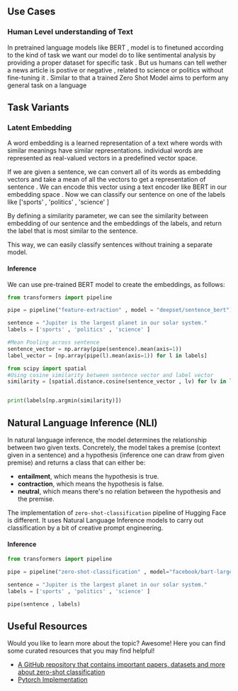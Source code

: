## Use Cases

###  Human Level understanding of Text

In pretrained language models like BERT , model is to finetuned according to the kind of task we want our model do to like sentimental analysis by providing a proper dataset for specific task . But us humans can tell wether a news article is postive or negative , related to science or politics without fine-tuning it . Similar to that a trained Zero Shot Model aims to perform any general task on a language

## Task Variants 

### Latent Embedding

A word embedding is a learned representation of a text where words with similar meanings have similar representations. individual words are represented as real-valued vectors in a predefined vector space. 

If we are given a sentence, we can convert all of its words as embedding vectors and take a mean of all the vectors to get a representation of sentence . We can encode this vector using a text encoder like BERT in our embedding space . Now we can classify our sentence on one of the labels like ['sports'  , 'politics' , 'science' ] 

By defining a similarity parameter, we can see the similarity between embedding of our sentence and the embeddings of the labels, and return the label that is most similar to the sentence.

This way, we can easily classify sentences without training a separate model.

#### Inference

We can use pre-trained BERT model to create the embeddings, as follows:

```python
from transformers import pipeline

pipe = pipeline("feature-extraction" , model = "deepset/sentence_bert")

sentence = "Jupiter is the largest planet in our solar system."
labels = ['sports' , 'politics' , 'science' ]

#Mean Pooling across sentence
sentence_vector = np.array(pipe(sentence).mean(axis=1))
label_vector = [np.array(pipe(l).mean(axis=1)) for l in labels]

from scipy import spatial
#Using cosine similarity between sentence vector and label vector
similarity = [spatial.distance.cosine(sentence_vector , lv) for lv in label_vector]


print(labels[np.argmin(similarity)])


```
## Natural Language Inference (NLI)

In natural language inference, the model determines the relationship between two given texts. Concretely, the model takes a premise (context given in a sentence) and a hypothesis (inference one can draw from given premise) and returns a class that can either be:

- **entailment**, which means the hypothesis is true.
- **contraction**, which means the hypothesis is false.
- **neutral**, which means there's no relation between the hypothesis and the premise.

The implementation of `zero-shot-classification` pipeline of Hugging Face is different. It uses Natural Language Inference models to carry out classification by a bit of creative prompt engineering.

#### Inference

```python
from transformers import pipeline

pipe = pipeline("zero-shot-classification" , model="facebook/bart-large-mnli")

sentence = "Jupiter is the largest planet in our solar system."
labels = ['sports' , 'politics' , 'science' ]

pipe(sentence , labels)
```


## Useful Resources

Would you like to learn more about the topic? Awesome! Here you can find some curated resources that you may find helpful!

- [A GitHub repository that contains important papers, datasets and more about zero-shot classification](https://github.com/sbharadwajj/awesome-zero-shot-learning)
- [Pytorch Implementation](https://github.com/edgarschnfld/CADA-VAE-PyTorch)